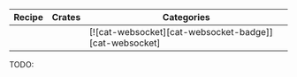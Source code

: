 | Recipe | Crates | Categories |
|--------|--------|------------|
|  |  | [![cat-websocket][cat-websocket-badge]][cat-websocket] |
<div class="hidden">
TODO:
</div>
